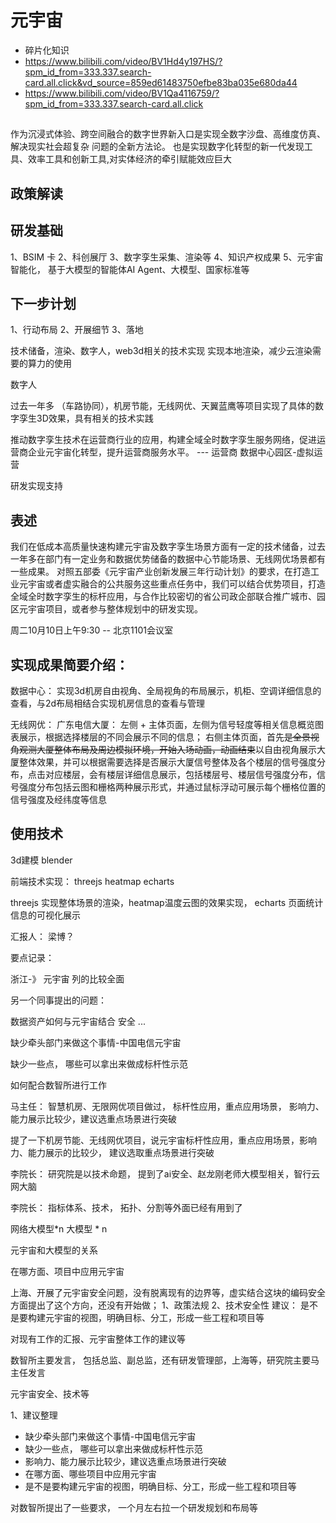 # 元宇宙

- 碎片化知识
- https://www.bilibili.com/video/BV1Hd4y197HS/?spm_id_from=333.337.search-card.all.click&vd_source=859ed61483750efbe83ba035e680da44
- https://www.bilibili.com/video/BV1Qa4116759/?spm_id_from=333.337.search-card.all.click


## 
## 

作为沉浸式体验、跨空间融合的数字世界新入口是实现全数字沙盘、高维度仿真、解决现实社会超复杂
问题的全新方法论。
也是实现数字化转型的新一代发现工具、效率工具和创新工具,对实体经济的牵引赋能效应巨大



## 政策解读
## 研发基础
1、BSIM 卡
2、科创展厅
3、数字孪生采集、渲染等
4、知识产权成果
5、元宇宙智能化， 基于大模型的智能体AI Agent、大模型、国家标准等
## 下一步计划
1、行动布局
2、开展细节
3、落地


技术储备，渲染、数字人，web3d相关的技术实现
实现本地渲染，减少云渲染需要的算力的使用

数字人

过去一年多
（车路协同），机房节能，无线网优、天翼蓝鹰等项目实现了具体的数字孪生3D效果，具有相关的技术实践

推动数字孪生技术在运营商行业的应用，构建全域全时数字孪生服务网络，促进运营商企业元宇宙化转型，提升运营商服务水平。 --- 运营商
数据中心园区-虚拟运营

研发实现支持


## 表述

我们在低成本高质量快速构建元宇宙及数字孪生场景方面有一定的技术储备，过去一年多在部门有一定业务和数据优势储备的数据中心节能场景、无线网优场景都有一些成果。
对照五部委《元宇宙产业创新发展三年行动计划》的要求，在打造工业元宇宙或者虚实融合的公共服务这些重点任务中，我们可以结合优势项目，打造全域全时数字孪生的标杆应用，与合作比较密切的省公司政企部联合推广城市、园区元宇宙项目，或者参与整体规划中的研发实现。




周二10月10日上午9:30 -- 北京1101会议室


## 实现成果简要介绍：

数据中心：
实现3d机房自由视角、全局视角的布局展示，机柜、空调详细信息的查看，与2d布局相结合实现机房信息的查看与管理

无线网优：
广东电信大厦： 左侧 + 主体页面，左侧为信号轻度等相关信息概览图表展示，根据选择楼层的不同会展示不同的信息；
右侧主体页面，首先<del>是全景视角观测大厦整体布局及周边模拟环境，开始入场动画，动画结束</del>以自由视角展示大厦整体效果，并可以根据需要选择是否展示大厦信号整体及各个楼层的信号强度分布，点击对应楼层，会有楼层详细信息展示，包括楼层号、楼层信号强度分布，信号强度分布包括云图和栅格两种展示形式，并通过鼠标浮动可展示每个栅格位置的信号强度及经纬度等信息


##  使用技术

3d建模 blender

前端技术实现： threejs heatmap echarts

threejs 实现整体场景的渲染，heatmap温度云图的效果实现， echarts 页面统计信息的可视化展示



汇报人： 梁博？


要点记录：

浙江-》 元宇宙 列的比较全面


另一个同事提出的问题：

数据资产如何与元宇宙结合
安全 
...

缺少牵头部门来做这个事情-中国电信元宇宙

缺少一些点， 哪些可以拿出来做成标杆性示范


如何配合数智所进行工作



马主任：
智慧机房、无限网优项目做过，
标杆性应用，重点应用场景，
影响力、能力展示比较少，建议选重点场景进行突破

提了一下机房节能、无线网优项目，说元宇宙标杆性应用，重点应用场景，影响力、能力展示的比较少， 建议选取重点场景进行突破

李院长： 
研究院是以技术命题，
提到了ai安全、赵龙刚老师大模型相关，智行云网大脑


李院长：
指标体系、技术，
拓扑、分割等外面已经有用到了





网络大模型*n
大模型 * n

元宇宙和大模型的关系


在哪方面、项目中应用元宇宙



上海、开展了元宇宙安全问题，没有脱离现有的边界等，虚实结合这块的编码安全方面提出了这个方向，还没有开始做；
1、政策法规
2、技术安全性
建议： 是不是要构建元宇宙的视图，明确目标、分工，形成一些工程和项目等

对现有工作的汇报、元宇宙整体工作的建议等


数智所主要发言， 包括总监、副总监，还有研发管理部，上海等，研究院主要马主任发言


元宇宙安全、技术等

1、建议整理

- 缺少牵头部门来做这个事情-中国电信元宇宙
- 缺少一些点， 哪些可以拿出来做成标杆性示范
- 影响力、能力展示比较少，建议选重点场景进行突破
- 在哪方面、哪些项目中应用元宇宙
- 是不是要构建元宇宙的视图，明确目标、分工，形成一些工程和项目等

对数智所提出了一些要求， 一个月左右拉一个研发规划和布局等